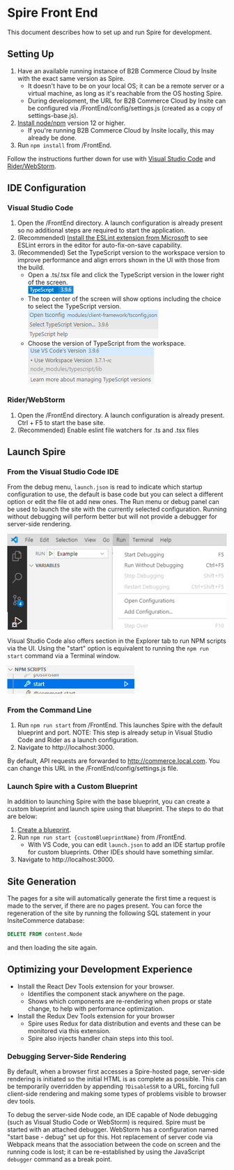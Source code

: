 # Spire Front End

This document describes how to set up and run Spire for development.

## Setting Up

1. Have an available running instance of B2B Commerce Cloud by Insite with the exact same version as Spire.
   - It doesn't have to be on your local OS; it can be a remote server or a virtual machine, as long as it's reachable from the OS hosting Spire.
   - During development, the URL for B2B Commerce Cloud by Insite can be configured via /FrontEnd/config/settings.js (created as a copy of settings-base.js).
2. [Install node/npm](https://nodejs.org/en/) version 12 or higher.
   - If you're running B2B Commerce Cloud by Insite locally, this may already be done.
3. Run `npm install` from /FrontEnd.

Follow the instructions further down for use with [Visual Studio Code](#visual-studio-code) and [Rider/WebStorm](#riderwebstorm).

## IDE Configuration

### Visual Studio Code

1. Open the /FrontEnd directory. A launch configuration is already present so no additional steps are required to start the application.
2. (Recommended) [Install the ESLint extension from Microsoft](https://marketplace.visualstudio.com/items?itemName=dbaeumer.vscode-eslint) to see ESLint errors in the editor for auto-fix-on-save capability.
3. (Recommended) Set the TypeScript version to the workspace version to improve performance and align errors shown in the UI with those from the build.
   - Open a .ts/.tsx file and click the TypeScript version in the lower right of the screen.<br />
     ![Image showing the active TypeScript version](readme-images/vs-code-ts-version.png)
   - The top center of the screen will show options including the choice to select the TypeScript version.<br />
     ![Image showing the options after clicking the version](readme-images/vs-code-ts-version-options.png)
   - Choose the version of TypeScript from the workspace.<br />
     ![Image showing the selectable TypeScript versions](readme-images/vs-code-ts-version-picker.png)

### Rider/WebStorm

1. Open the /FrontEnd directory. A launch configuration is already present. Ctrl + F5 to start the base site.
2. (Recommended) Enable eslint file watchers for .ts and .tsx files

## Launch Spire

### From the Visual Studio Code IDE

From the debug menu, `launch.json` is read to indicate which startup configuration to use, the default is base code but you can select a different option or edit the file ot add new ones.
The Run menu or debug panel can be used to launch the site with the currently selected configuration.
Running without debugging will perform better but will not provide a debugger for server-side rendering.

![Image of the VS Code Run Menu with Start Debugging Shown](readme-images/vs-code-run.png)

Visual Studio Code also offers section in the Explorer tab to run NPM scripts via the UI.
Using the "start" option is equivalent to running the `npm run start` command via a Terminal window.

![Image of the VS Code NPM Scripts panel with Start Highlighted](readme-images/vs-code-npm-run-start.png)

### From the Command Line

1. Run `npm run start` from /FrontEnd. This launches Spire with the default blueprint and port. NOTE: This step is already setup in Visual Studio Code and Rider as a launch configuration.
2. Navigate to http://localhost:3000.

By default, API requests are forwarded to http://commerce.local.com. You can change this URL in the /FrontEnd/config/settings.js file.

### Launch Spire with a Custom Blueprint

In addition to launching Spire with the base blueprint, you can create a custom blueprint and launch spire using that blueprint. The steps to do that are below:

1. [Create a blueprint](https://support.insitesoft.com/hc/en-us/articles/360039410011-Create-a-New-Blueprint-in-Spire).
2. Run `npm run start {customBlueprintName}` from /FrontEnd.
   - With VS Code, you can edit `launch.json` to add an IDE startup profile for custom blueprints. Other IDEs should have something similar.
3. Navigate to http://localhost:3000.

## Site Generation
The pages for a site will automatically generate the first time a request is made to the server, if there are no pages present. You can force the regeneration of the site by running the following SQL statement in your InsiteCommerce database:
```sql
DELETE FROM content.Node
```
and then loading the site again.

## Optimizing your Development Experience

- Install the React Dev Tools extension for your browser.
  - Identifies the component stack anywhere on the page.
  - Shows which components are re-rendering when props or state change, to help with performance optimization.
- Install the Redux Dev Tools extension for your browser
  - Spire uses Redux for data distribution and events and these can be monitored via this extension.
  - Spire also injects handler chain steps into this tool.

### Debugging Server-Side Rendering

By default, when a browser first accesses a Spire-hosted page, server-side rendering is initiated so the initial HTML is as complete as possible.
This can be temporarily overridden by appending `?DisableSSR` to a URL, forcing full client-side rendering and making some types of problems visible to browser dev tools.

To debug the server-side Node code, an IDE capable of Node debugging (such as Visual Studio Code or WebStorm) is required.
Spire must be started with an attached debugger. WebStorm has a configuration named "start base - debug" set up for this.
Hot replacement of server code via Webpack means that the association between the code on screen and the running code is lost; it can be re-established by using the JavaScript `debugger` command as a break point.
